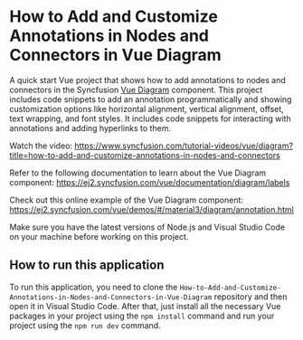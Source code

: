 # How to Add and Customize Annotations in Nodes and Connectors in Vue Diagram

A quick start Vue project that shows how to add annotations to nodes and connectors in the Syncfusion [Vue Diagram](https://www.syncfusion.com/vue-components/vue-diagram?utm_source=github&utm_medium=listing&utm_campaign=vue-diagram-annotations-sample) component. This project includes code snippets to add an annotation programmatically and showing customization options like horizontal alignment, vertical alignment, offset, text wrapping, and font styles. It includes code snippets for interacting with annotations and adding hyperlinks to them.

Watch the video: https://www.syncfusion.com/tutorial-videos/vue/diagram?title=how-to-add-and-customize-annotations-in-nodes-and-connectors 

Refer to the following documentation to learn about the Vue Diagram component: https://ej2.syncfusion.com/vue/documentation/diagram/labels

Check out this online example of the Vue Diagram component: https://ej2.syncfusion.com/vue/demos/#/material3/diagram/annotation.html

Make sure you have the latest versions of Node.js and Visual Studio Code on your machine before working on this project.

## How to run this application
To run this application, you need to clone the `How-to-Add-and-Customize-Annotations-in-Nodes-and-Connectors-in-Vue-Diagram` repository and then open it in Visual Studio Code. After that, just install all the necessary Vue packages in your project using the `npm install` command and run your project using the `npm run dev` command.
